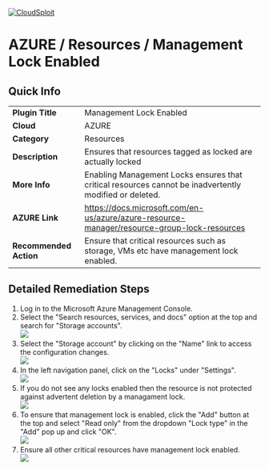 [![CloudSploit](https://cloudsploit.com/img/logo-new-big-text-100.png "CloudSploit")](https://cloudsploit.com)

# AZURE / Resources / Management Lock Enabled

## Quick Info

| | |
|-|-|
| **Plugin Title** | Management Lock Enabled |
| **Cloud** | AZURE |
| **Category** | Resources |
| **Description** | Ensures that resources tagged as locked are actually locked |
| **More Info** | Enabling Management Locks ensures that critical resources cannot be inadvertently modified or deleted. |
| **AZURE Link** | https://docs.microsoft.com/en-us/azure/azure-resource-manager/resource-group-lock-resources |
| **Recommended Action** | Ensure that critical resources such as storage, VMs etc have management lock enabled. |

## Detailed Remediation Steps
1. Log in to the Microsoft Azure Management Console.
2. Select the "Search resources, services, and docs" option at the top and search for "Storage accounts". </br> <img src="/resources/azure/tableservice/management-lock-enable/step2.png"/>
3. Select the "Storage account" by clicking on the "Name" link to access the configuration changes. </br> <img src="/resources/azure/tableservice/management-lock-enable/step3.png"/>
4. In the left navigation panel, click on the "Locks" under "Settings".</br> <img src="/resources/azure/tableservice/management-lock-enabled/step4.png"/>
5. If you do not see any locks enabled then the resource is not protected against advertent deletion by a managament lock.</br> <img src="/resources/azure/tableservice/management-lock-enabled/step5.png"/>
6. To ensure that management lock is enabled, click the "Add" button at the top and select "Read only" from the dropdown "Lock type" in the "Add" pop up and click "OK". </br> <img src="/resources/azure/tableservice/management-lock-enabled/step6.png"/>
7. Ensure all other critical resources have management lock enabled.</br> <img src="/resources/azure/tableservice/management-lock-enabled/step7.png"/>

